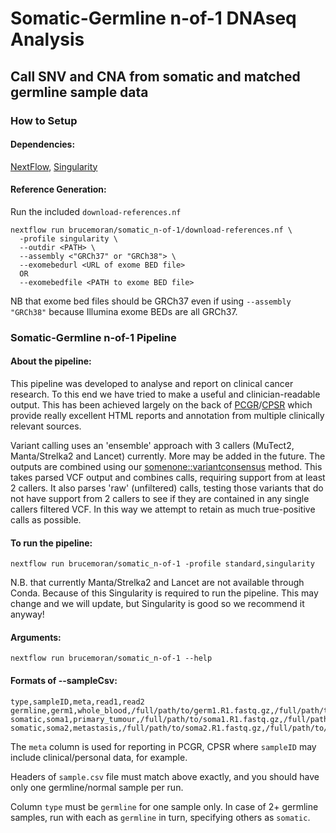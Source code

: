 # Somatic-Germline n-of-1 DNAseq Analysis
## Call SNV and CNA from somatic and matched germline sample data
### How to Setup
#### Dependencies:
[NextFlow](https://www.nextflow.io/index.html#GetStarted), [Singularity](https://sylabs.io/guides/3.0/user-guide/installation.html#)
#### Reference Generation:
Run the included `download-references.nf`
```
nextflow run brucemoran/somatic_n-of-1/download-references.nf \
  -profile singularity \
  --outdir <PATH> \
  --assembly <"GRCh37" or "GRCh38"> \
  --exomebedurl <URL of exome BED file>
  OR
  --exomebedfile <PATH to exome BED file>
```
NB that exome bed files should be GRCh37 even if using `--assembly "GRCh38"` because Illumina exome BEDs are all GRCh37. 
### Somatic-Germline n-of-1 Pipeline
#### About the pipeline:
This pipeline was developed to analyse and report on clinical cancer research. To this end we have tried to make a useful and clinician-readable output. This has been achieved largely on the back of [PCGR](https://github.com/sigven/pcgr)/[CPSR](https://github.com/sigven/cpsr) which provide really excellent HTML reports and annotation from multiple clinically relevant sources.

Variant calling uses an 'ensemble' approach with 3 callers (MuTect2, Manta/Strelka2 and Lancet) currently. More may be added in the future. The outputs are combined using our [somenone::variantconsensus](https://github.com/brucemoran/somenone/blob/master/R/somenone_variantconsensus.R) method. This takes parsed VCF output and combines calls, requiring support from at least 2 callers. It also parses 'raw' (unfiltered) calls, testing those variants that do not have support from 2 callers to see if they are contained in any single callers filtered VCF. In this way we attempt to retain as much true-positive calls as possible.
#### To run the pipeline:
```
nextflow run brucemoran/somatic_n-of-1 -profile standard,singularity
```
N.B. that currently Manta/Strelka2 and Lancet are not available through Conda. Because of this Singularity is required to run the pipeline. This may change and we will update, but Singularity is good so we recommend it anyway!
#### Arguments:
```
nextflow run brucemoran/somatic_n-of-1 --help
```
#### Formats of --sampleCsv:
```
type,sampleID,meta,read1,read2
germline,germ1,whole_blood,/full/path/to/germ1.R1.fastq.gz,/full/path/to/germ1.R2.fastq.gz
somatic,soma1,primary_tumour,/full/path/to/soma1.R1.fastq.gz,/full/path/to/soma1.R2.fastq.gz
somatic,soma2,metastasis,/full/path/to/soma2.R1.fastq.gz,/full/path/to/soma2.R2.fastq.gz
```
The `meta` column is used for reporting in PCGR, CPSR where `sampleID` may include clinical/personal data, for example.

Headers of `sample.csv` file must match above exactly, and you should have only one germline/normal sample per run.

Column `type` must be `germline` for one sample only. In case of 2+ germline samples, run with each as `germline` in turn, specifying others as `somatic`.

